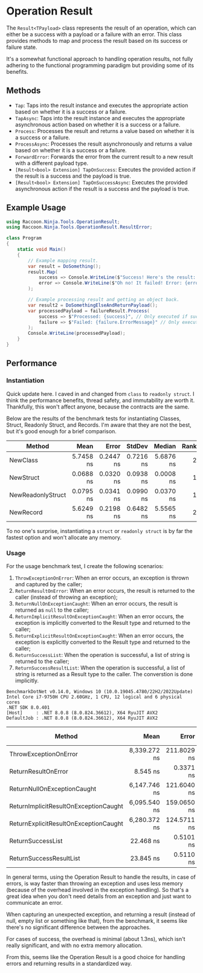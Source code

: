 # Operation Result
The `Result<TPayload>` class represents the result of an operation, which can either be a success with a payload or a
failure with an error. This class provides methods to map and process the result based on its success or failure state.

It's a somewhat functional approach to handling operation results, not fully adhering to the functional programming
paradigm but providing some of its benefits.

## Methods
- `Tap`: Taps into the result instance and executes the appropriate action based on whether it is a success or a failure.
- `TapAsync`: Taps into the result instance and executes the appropriate asynchronous action based on whether it is a success or a failure.
- `Process`: Processes the result and returns a value based on whether it is a success or a failure.
- `ProcessAsync`: Processes the result asynchronously and returns a value based on whether it is a success or a failure.
- `ForwardError`: Forwards the error from the current result to a new result with a different payload type.
- `[Result<bool> Extension] TapOnSuccess`: Executes the provided action if the result is a success and the payload is true.
- `[Result<bool> Extension] TapOnSuccessAsync`: Executes the provided asynchronous action if the result is a success and the payload is true.

## Example Usage
```csharp
using Raccoon.Ninja.Tools.OperationResult;
using Raccoon.Ninja.Tools.OperationResult.ResultError;

class Program
{
    static void Main()
    {
        // Example mapping result.
        var result = DoSomething();
        result.Map(
            success => Console.WriteLine($"Success! Here's the result: {success}"), // Only executed if successful
            error => Console.WriteLine($"Oh no! It failed! Error: {error.ErrorMessage}") // Only executed if failed
        );

        // Example processing result and getting an object back.
        var result2 = DoSomethingElseAndReturnPayload();
        var processedPayload = failureResult.Process(
            success => $"Processed: {success}", // Only executed if successful
            failure => $"Failed: {failure.ErrorMessage}" // Only executed if failed
        );
        Console.WriteLine(processedPayload);
    }
}
```

## Performance
### Instantiation
Quick update here. I caved in and changed from `class` to `readonly struct`. I think the performance benefits, thread
safety, and immutability are worth it. Thankfully, this won't affect anyone, because the contracts are the same.

Below are the results of the benchmark tests for instantiating Classes, Struct, Readonly Struct, and Records.
I'm aware that they are not the best, but it's good enough for a brief comparison.

| Method            |      Mean |     Error |    StdDev |    Median | Rank |   Gen0 | Allocated |
|-------------------|----------:|----------:|----------:|----------:|-----:|-------:|----------:|
| NewClass          | 5.7458 ns | 0.2447 ns | 0.7216 ns | 5.6876 ns |    2 | 0.0051 |      32 B |
| NewStruct         | 0.0688 ns | 0.0320 ns | 0.0938 ns | 0.0008 ns |    1 |      - |         - |
| NewReadonlyStruct | 0.0795 ns | 0.0341 ns | 0.0990 ns | 0.0370 ns |    1 |      - |         - |
| NewRecord         | 5.6249 ns | 0.2198 ns | 0.6482 ns | 5.5565 ns |    2 | 0.0051 |      32 B |

To no one's surprise, instantiating a `struct` or `readonly struct` is by far the fastest option and won't allocate any
memory.

### Usage
For the usage benchmark test, I create the following scenarios:
1. `ThrowExceptionOnError`: When an error occurs, an exception is thrown and captured by the caller;
2. `ReturnResultOnError`: When an error occurs, the result is returned to the caller (instead of throwing an exception);
3. `ReturnNullOnExceptionCaught`: When an error occurs, the result is returned as `null` to the caller;
4. `ReturnImplicitResultOnExceptionCaught`: When an error occurs, the exception is implicitly converted to the Result type and returned to the caller;
5. `ReturnExplicitResultOnExceptionCaught`: When an error occurs, the exception is explicitly converted to the Result type and returned to the caller;
6. `ReturnSuccessList`: When the operation is successful, a list of string is returned to the caller;
7. `ReturnSuccessResultList`: When the operation is successful, a list of string is returned as a Result type to the caller. The converstion is done implicitly.

```text
BenchmarkDotNet v0.14.0, Windows 10 (10.0.19045.4780/22H2/2022Update)
Intel Core i7-9750H CPU 2.60GHz, 1 CPU, 12 logical and 6 physical cores
.NET SDK 8.0.401
[Host]     : .NET 8.0.8 (8.0.824.36612), X64 RyuJIT AVX2
DefaultJob : .NET 8.0.8 (8.0.824.36612), X64 RyuJIT AVX2
```

| Method                                |         Mean |       Error |      StdDev |       Median | Ratio | RatioSD | Rank |   Gen0 | Allocated | Alloc Ratio | 
|---------------------------------------|-------------:|------------:|------------:|-------------:|------:|--------:|-----:|-------:|----------:|------------:| 
| ThrowExceptionOnError                 | 8,339.272 ns | 211.8029 ns | 614.4788 ns | 8,358.530 ns | 1.005 |    0.11 |    4 | 0.0458 |     344 B |        1.00 |
| ReturnResultOnError                   |     8.545 ns |   0.3371 ns |   0.9834 ns |     8.411 ns | 0.001 |    0.00 |    1 | 0.0051 |      32 B |        0.09 | 
| ReturnNullOnExceptionCaught           | 6,147.746 ns | 121.6040 ns | 318.2166 ns | 6,139.373 ns | 0.741 |    0.07 |    3 | 0.0305 |     224 B |        0.65 | 
| ReturnImplicitResultOnExceptionCaught | 6,095.540 ns | 159.0650 ns | 461.4763 ns | 5,964.967 ns | 0.735 |    0.08 |    3 | 0.0381 |     256 B |        0.74 | 
| ReturnExplicitResultOnExceptionCaught | 6,280.372 ns | 124.5711 ns | 332.5055 ns | 6,357.890 ns | 0.757 |    0.07 |    3 | 0.0381 |     256 B |        0.74 | 
| ReturnSuccessList                     |    22.468 ns |   0.5101 ns |   0.6451 ns |    22.420 ns | 0.003 |    0.00 |    2 | 0.0140 |      88 B |        0.26 | 
| ReturnSuccessResultList               |    23.845 ns |   0.5110 ns |   1.4074 ns |    23.536 ns | 0.003 |    0.00 |    2 | 0.0140 |      88 B |        0.26 | 

In general terms, using the Operation Result to handle the results, in case of errors, is way faster than throwing an
exception and uses less memory (because of the overhead involved in the exception handling). So that's a great idea when
you don't need details from an exception and just want to communicate an error.

When capturing an unexpected exception, and returning a result (instead of null, empty list or something like that),
from the benchmark, it seems like there's no significant difference between the approaches.

For cases of success, the overhead is minimal (about 1.3ns), which isn't really significant, and with no extra memory
allocation.

From this, seems like the Operation Result is a good choice for handling errors and returning results in a standardized
way.
